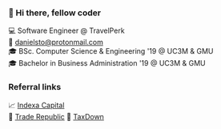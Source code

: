 ### 👋 Hi there, fellow coder

💻 Software Engineer @ TravelPerk  
📧 [danielsto@protonmail.com](mailto:danielsto@protonmail.com)  
🎓 BSc. Computer Science & Engineering '19 @ UC3M & GMU  
🎓 Bachelor in Business Administration '19 @ UC3M & GMU  
<!-- 🌐 [danielsarmiento.com](https://danielsarmiento.com)  -->

### Referral links

📈 [Indexa Capital](https://indexacapital.com/t/QSpFji)  
🏦 [Trade Republic](https://ref.trade.re/lq3h2v7j)
💸 [TaxDown](https://taxdown.es/referido?ref=74J5YWDQ1FL3GEB4&s=4)
